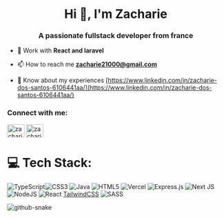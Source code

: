 <h1 align="center">Hi 👋, I'm Zacharie</h1>
<h3 align="center">A passionate fullstack developer from france</h3>

- 🌱 Work with **React and laravel**

- 📫 How to reach me **zacharie21000@gmail.com**

- 📄 Know about my experiences [https://www.linkedin.com/in/zacharie-dos-santos-6106441aa/](https://www.linkedin.com/in/zacharie-dos-santos-6106441aa/)

<h3 align="left">Connect with me:</h3>
<p align="left">
<a href="https://twitter.com/zacharieds" target="blank"><img align="center" src="https://raw.githubusercontent.com/rahuldkjain/github-profile-readme-generator/master/src/images/icons/Social/twitter.svg" alt="zacharieds" height="30" width="40" /></a>
<a href="https://instagram.com/zachariedos" target="blank"><img align="center" src="https://raw.githubusercontent.com/rahuldkjain/github-profile-readme-generator/master/src/images/icons/Social/instagram.svg" alt="zachariedos" height="30" width="40" /></a>
</p>

# 💻 Tech Stack:
![TypeScript](https://img.shields.io/badge/typescript-%23007ACC.svg?style=for-the-badge&logo=typescript&logoColor=white)![CSS3](https://img.shields.io/badge/css3-%231572B6.svg?style=for-the-badge&logo=css3&logoColor=white) ![Java](https://img.shields.io/badge/java-%23ED8B00.svg?style=for-the-badge&logo=openjdk&logoColor=white) ![HTML5](https://img.shields.io/badge/html5-%23E34F26.svg?style=for-the-badge&logo=html5&logoColor=white) ![Vercel](https://img.shields.io/badge/vercel-%23000000.svg?style=for-the-badge&logo=vercel&logoColor=white) ![Express.js](https://img.shields.io/badge/express.js-%23404d59.svg?style=for-the-badge&logo=express&logoColor=%2361DAFB) ![Next JS](https://img.shields.io/badge/Next-black?style=for-the-badge&logo=next.js&logoColor=white) ![NodeJS](https://img.shields.io/badge/node.js-6DA55F?style=for-the-badge&logo=node.js&logoColor=white) ![React](https://img.shields.io/badge/react-%2320232a.svg?style=for-the-badge&logo=react&logoColor=%2361DAFB) [TailwindCSS](https://img.shields.io/badge/tailwindcss-%2338B2AC.svg?style=for-the-badge&logo=tailwind-css&logoColor=white) ![SASS](https://img.shields.io/badge/SASS-hotpink.svg?style=for-the-badge&logo=SASS&logoColor=white)



<picture>
  <source media="(prefers-color-scheme: dark)" srcset="https://raw.githubusercontent.com/zachariedos/zachariedos/output/github-snake-dark.svg" />
  <source media="(prefers-color-scheme: light)" srcset="https://raw.githubusercontent.com/zachariedos/zachariedos/output/github-snake.svg" />
  <img alt="github-snake" src="https://raw.githubusercontent.com/tobiasmeyhoefer/zachariedos/output/github-snake.svg" />
</picture>
